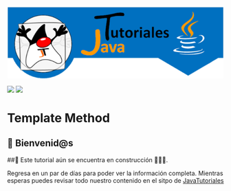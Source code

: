 ![JavaTutoriales](assets/LogoGit.png)

![](https://img.shields.io/badge/JT-En%20Construccion-yellow)
![](https://img.shields.io/badge/JT-Design%20Patterns-orange)

# Template Method

## 👋 Bienvenid@s

##🚧 Este tutorial aún se encuentra en construcción 👨‍🎓🚧.

Regresa en un par de días para poder ver la información completa. Mientras esperas puedes revisar todo nuestro contenido en el sitpo de [JavaTutoriales](https://www.javatutoriales.com)